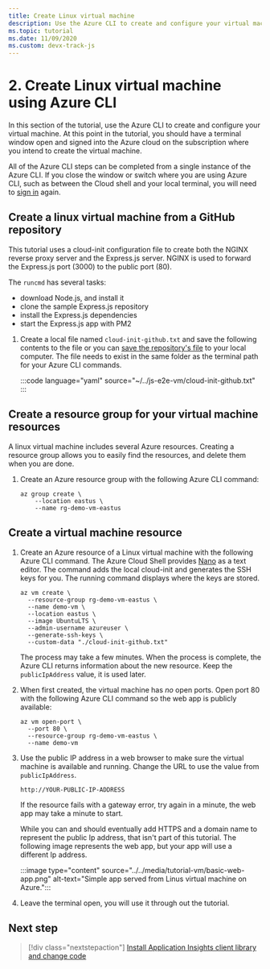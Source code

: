 ```yaml
---
title: Create Linux virtual machine
description: Use the Azure CLI to create and configure your virtual machine. At this point in the tutorial, you should have a terminal window open and signed into the Azure cloud with the Azure CLI on the subscription where you intend to create the virtual machine.
ms.topic: tutorial
ms.date: 11/09/2020
ms.custom: devx-track-js
---
```


# 2. Create Linux virtual machine using Azure CLI

In this section of the tutorial, use the Azure CLI to create and configure your virtual machine. At this point in the tutorial, you should have a terminal window open and signed into the Azure cloud on the subscription where you intend to create the virtual machine. 

All of the Azure CLI steps can be completed from a single instance of the Azure CLI. If you close the window or switch where you are using Azure CLI, such as between the Cloud shell and your local terminal, you will need to [sign in](./introduction.md#sign-in-to-azure-cli) again. 

## Create a linux virtual machine from a GitHub repository

This tutorial uses a cloud-init configuration file to create both the NGINX reverse proxy server and the Express.js server. NGINX is used to forward the Express.js port (3000) to the public port (80). 

The `runcmd` has several tasks:
* download Node.js, and install it
* clone the sample Express.js repository
* install the Express.js dependencies
* start the Express.js app with PM2

1. Create a local file named `cloud-init-github.txt` and save the following contents to the file or you can [save the repository's file](https://github.com/Azure-Samples/js-e2e-vm/blob/main/cloud-init-github.txt) to your local computer. The file needs to exist in the same folder as the terminal path for your Azure CLI commands.

    :::code language="yaml" source="~/../js-e2e-vm/cloud-init-github.txt" :::


## Create a resource group for your virtual machine resources

A linux virtual machine includes several Azure resources. Creating a resource group allows you to easily find the resources, and delete them when you are done.

1. Create an Azure resource group with the following Azure CLI command:

    ```azurecli
    az group create \
        --location eastus \
        --name rg-demo-vm-eastus 
    ```

## Create a virtual machine resource 

1. Create an Azure resource of a Linux virtual machine with the following Azure CLI command. The Azure Cloud Shell provides [Nano](https://www.nano-editor.org/dist/latest/nano.html#Editor-Basics) as a text editor. The command adds the local cloud-init and generates the SSH keys for you. The running command displays where the keys are stored. 

    ```azurecli
    az vm create \
      --resource-group rg-demo-vm-eastus \
      --name demo-vm \
      --location eastus \
      --image UbuntuLTS \
      --admin-username azureuser \
      --generate-ssh-keys \
      --custom-data "./cloud-init-github.txt"
    ```

    The process may take a few minutes. When the process is complete, the Azure CLI returns information about the new resource. Keep the `publicIpAddress` value, it is used later. 
     

1. When first created, the virtual machine has _no_ open ports. Open port 80 with the following Azure CLI command so the web app is publicly available:

    ```azurecli
    az vm open-port \
      --port 80 \
      --resource-group rg-demo-vm-eastus \
      --name demo-vm
    ```

1. Use the public IP address in a web browser to make sure the virtual machine is available and running. Change the URL to use the value from `publicIpAddress`.

    ```HTTP
    http://YOUR-PUBLIC-IP-ADDRESS
    ```

    If the resource fails with a gateway error, try again in a minute, the web app may take a minute to start.

    While you can and should eventually add HTTPS and a domain name to represent the public Ip address, that isn't part of this tutorial. The following image represents the web app, but your app will use a different Ip address.

    :::image type="content" source="../../media/tutorial-vm/basic-web-app.png" alt-text="Simple app served from Linus virtual machine on Azure.":::

1. Leave the terminal open, you will use it through out the tutorial.

## Next step

> [!div class="nextstepaction"]
> [Install Application Insights client library and change code](create-azure-monitoring-application-insights-web-resource.md) 